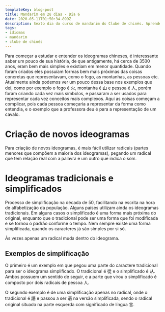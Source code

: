 ```yaml
---
templateKey: blog-post
title: Mandarim em 28 dias - Dia 6
date: 2020-05-11T01:50:34.899Z
description: Sexto dia do curso de mandarim do Clube de chinês. Aprendendo um pouco mais sobre a simplificação dos ideogramas.
tags:
- idiomas
- mandarim
- clube de chinês
---
```

Para começar a estudar e entender os ideogramas chineses, é interessante saber um pouco de sua história, de que antigamente, há cerca de 3500 anos, eram bem mais simples e existiam em menor quantidade. Quando foram criados eles possuíam formas bem mais próximas das coisas concretas que representavam, como o fogo, as montanhas, as pessoas etc. Atualmente ainda podemos ver um pouco dessa base nos exemplos que dei, como por exemplo o fogo é <ruby lang="ch">火</ruby>, montanha é <ruby lang="ch">山</ruby> e pessoa é <ruby lang="ch">人</ruby>, porém foram criando cada vez mais símbolos, e passaram a ser usados para representar cada vez conceitos mais complexos. Aqui as coisas começam a complicar, pois cada pessoa começaria a representar da forma como entendia, e o exemplo que a professora deu é para a representação de um cavalo.


# Criação de novos ideogramas
Para criação de novos ideogramas, é mais fácil utilizar radicais (partes menores que compõem a maioria dos ideogramas), pegando um radical que tem relação real com a palavra e um outro que indica o som.


# Ideogramas tradicionais e simplificados

Processo de simplificação na década de 50, facilitando na escrita na hora de alfabetização da população. Alguns países utilizam ainda os ideogramas tradicionais. Em alguns casos o simplificado é uma forma mais próxima do original, enquanto que o tradicional pode ser uma forma que foi modificada e se tornou o padrão conforme o tempo. Nem sempre existe uma forma simplificada, quando os caracteres já são símples por si só.

Às vezes apenas um radical muda dentro do ideograma.

## Exemplos de simplificação

O primeiro é um exemplo em que pegou uma parte do caractere tradicional para ser o ideograma simplificado. O tradicional é <ruby lang="ch">從</ruby> e o simplificado é <ruby lang="ch">从</ruby>. Ambos possuem um sentido de seguir, e a parte que virou o simplificado é composto por dois radicais de pessoa <ruby lang="ch">人</ruby>. 

O segundo exemplo é de uma simplificação apenas no radical, onde o tradicional é <ruby lang="ch">語</ruby> e passou a ser <ruby lang="ch">语</ruby> na versão simplificada, sendo o radical original situado na parte esquerda com significado de língua <ruby lang="ch">言</ruby>.